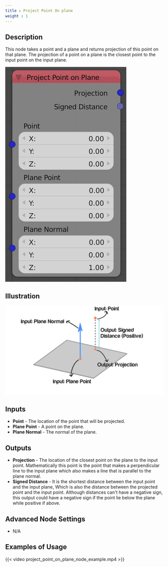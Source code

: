 ```yaml
---
title : Project Point On plane
weight : 1
---
```


## Description

This node takes a point and a plane and returns projection of this point
on that plane. The projection of a point on a plane is the closest point
to the input point on the input plane.

![image](project_point_on_plane_node.png)

## Illustration

![image](project_point_on_plane_node_illustration.png)

## Inputs

- **Point** - The location of the point that will be projected.
- **Plane Point** - A point on the plane.
- **Plane Normal** - The normal of the plane.

## Outputs

- **Projection** - The location of the closest point on the plane to
    the input point. Mathematically this point is the point that makes a
    perpendicular line to the input plane which also makes a line that
    is parallel to the plane normal.
- **Signed Distance** - It is the shortest distance between the input
    point and the input plane, Which is also the distance between the
    projected point and the input point. Although distances can't have a
    negative sign, this output could have a negative sign if the point
    lie below the plane while positive if above.

## Advanced Node Settings

- N/A

## Examples of Usage

{{< video project_point_on_plane_node_example.mp4 >}}
